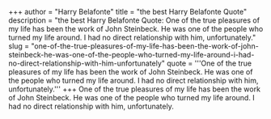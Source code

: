 +++
author = "Harry Belafonte"
title = "the best Harry Belafonte Quote"
description = "the best Harry Belafonte Quote: One of the true pleasures of my life has been the work of John Steinbeck. He was one of the people who turned my life around. I had no direct relationship with him, unfortunately."
slug = "one-of-the-true-pleasures-of-my-life-has-been-the-work-of-john-steinbeck-he-was-one-of-the-people-who-turned-my-life-around-i-had-no-direct-relationship-with-him-unfortunately"
quote = '''One of the true pleasures of my life has been the work of John Steinbeck. He was one of the people who turned my life around. I had no direct relationship with him, unfortunately.'''
+++
One of the true pleasures of my life has been the work of John Steinbeck. He was one of the people who turned my life around. I had no direct relationship with him, unfortunately.
